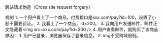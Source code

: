 跨站请求伪造（Cross site request forgery）

机制
	1. 一个用户看上了一个商品，付费接口是xxx.com/pay?id=100，设置了小额不需要验证。
	2. 我看上了一个商品，id=200。
	3. 我向用户发送邮件，邮件正文隐藏着\<img src=xxx.com/pay?id=200 />
	4. 用户查看邮件，就购买了该商品
原因：
	1. 用户已登录，浏览器保存了登录信息。
	2. img不受跨域限制。